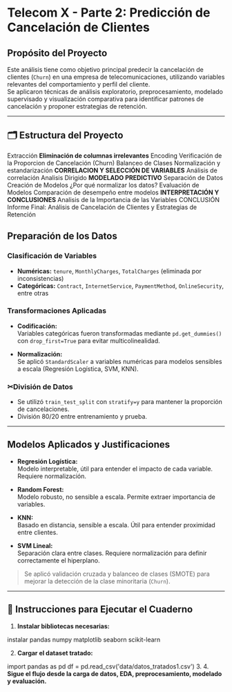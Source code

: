 # Telecom X - Parte 2: Predicción de Cancelación de Clientes

## Propósito del Proyecto

Este análisis tiene como objetivo principal predecir la cancelación de clientes (`Churn`) en una empresa de telecomunicaciones, utilizando variables relevantes del comportamiento y perfil del cliente.  
Se aplicaron técnicas de análisis exploratorio, preprocesamiento, modelado supervisado y visualización comparativa para identificar patrones de cancelación y proponer estrategias de retención.

---

## 🗂️ Estructura del Proyecto
Extracción
**Eliminación de columnas irrelevantes**
  Encoding
  Verificación de la Proporcion de Cancelación (Churn)
  Balanceo de Clases
  Normalización y estandarización
**CORRELACION Y SELECCIÓN DE VARIABLES**
  Análisis de correlación
  Analisis Dirigido
**MODELADO PREDICTIVO**
  Separación de Datos
  Creación de Modelos
  ¿Por qué normalizar los datos?
  Evaluación de Modelos
  Comparación de desempeño entre modelos
**INTERPRETACIÓN Y CONCLUSIONES**
  Analisis de la Importancia de las Variables
  CONCLUSIÓN
  Informe Final: Análisis de Cancelación de Clientes y Estrategias de Retención

##  Preparación de los Datos

### Clasificación de Variables

- **Numéricas:** `tenure`, `MonthlyCharges`, `TotalCharges` (eliminada por inconsistencias)
- **Categóricas:** `Contract`, `InternetService`, `PaymentMethod`, `OnlineSecurity`, entre otras

### Transformaciones Aplicadas

- **Codificación:**  
  Variables categóricas fueron transformadas mediante `pd.get_dummies()` con `drop_first=True` para evitar multicolinealidad.
  
- **Normalización:**  
  Se aplicó `StandardScaler` a variables numéricas para modelos sensibles a escala (Regresión Logística, SVM, KNN).

### ✂División de Datos

- Se utilizó `train_test_split` con `stratify=y` para mantener la proporción de cancelaciones.
- División 80/20 entre entrenamiento y prueba.

----

## Modelos Aplicados y Justificaciones

- **Regresión Logística:**  
  Modelo interpretable, útil para entender el impacto de cada variable. Requiere normalización.

- **Random Forest:**  
  Modelo robusto, no sensible a escala. Permite extraer importancia de variables.

- **KNN:**  
  Basado en distancia, sensible a escala. Útil para entender proximidad entre clientes.

- **SVM Lineal:**  
  Separación clara entre clases. Requiere normalización para definir correctamente el hiperplano.

> Se aplicó validación cruzada y balanceo de clases (SMOTE) para mejorar la detección de la clase minoritaria (`Churn`).

---

## 🚀 Instrucciones para Ejecutar el Cuaderno

1. **Instalar bibliotecas necesarias:**

instalar pandas numpy matplotlib seaborn scikit-learn

2. **Cargar el dataset tratado:**

import pandas as pd
df = pd.read_csv('data/datos_tratados1.csv')
3. 
4. **Sigue el flujo desde la carga de datos, EDA, preprocesamiento, modelado y evaluación.**
